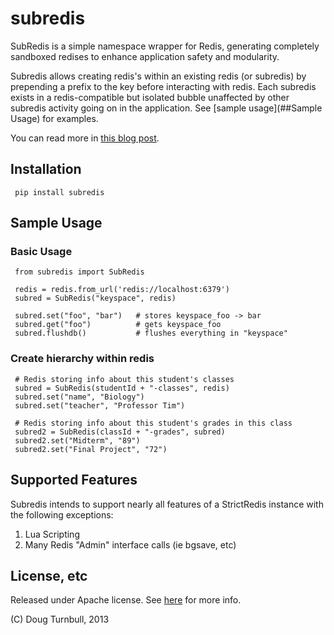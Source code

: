 subredis
========

SubRedis is a simple namespace wrapper for Redis, generating completely sandboxed redises to enhance application safety and modularity.

Subredis allows creating redis's within an existing redis (or subredis) by prepending a prefix to the key before interacting with redis. Each subredis exists in a redis-compatible but isolated bubble unaffected by other subredis activity going on in the application. See [sample usage](##Sample Usage) for examples.

You can read more in [this blog post](http://www.opensourceconnections.com/?p=4800&preview=true).

## Installation

     pip install subredis


## Sample Usage

### Basic Usage

     from subredis import SubRedis

     redis = redis.from_url('redis://localhost:6379')
     subred = SubRedis("keyspace", redis)
     
     subred.set("foo", "bar")   # stores keyspace_foo -> bar
     subred.get("foo")          # gets keyspace_foo
     subred.flushdb()           # flushes everything in "keyspace"
     
### Create hierarchy within redis
 
     # Redis storing info about this student's classes
     subred = SubRedis(studentId + "-classes", redis)
     subred.set("name", "Biology")
     subred.set("teacher", "Professor Tim")
     
     # Redis storing info about this student's grades in this class
     subred2 = SubRedis(classId + "-grades", subred)
     subred2.set("Midterm", "89")
     subred2.set("Final Project", "72")
     
     
## Supported Features

Subredis intends to support nearly all features of a StrictRedis instance with the following exceptions:

1. Lua Scripting
2. Many Redis "Admin" interface calls (ie bgsave, etc)

## License, etc

Released under Apache license. See [here]([LICENSE.txt]) for more info.

(C) Doug Turnbull, 2013
